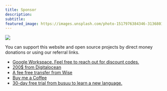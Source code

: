 ```yaml
---
title: Sponsor
description:
subtitle:
featured_image: https://images.unsplash.com/photo-1517976384346-3136801d605d
---
```


![](https://images.unsplash.com/photo-1517976384346-3136801d605d)

You can support this website and open source projects by direct money donations or using our referral links.

<ul>
	<li><a href="https://referworkspace.app.goo.gl/F6fc" target="_blank" rel="noopener sponsored" title="Google Workspace. Feel free to reach out for discount codes.">Google Workspace. Feel free to reach out for discount codes.</a></li>
	<li><a href="https://m.do.co/c/7f92efa0b9c1" target="_blank" rel="noopener sponsored" title="">200$ from Digitalocean</a></li>
	<li><a href="https://wise.com/invite/u/ahmedm1989" target="_blank" rel="noopener sponsored" title="">A fee free transfer from Wise</a></li>
	<li><a href="https://www.buymeacoffee.com/clivern" target="_blank" rel="noopener sponsored" title="">Buy me a Coffee</a></li>
	<li><a href="https://app.busuu.com/frHmx1FdW7W57DLS7" target="_blank" rel="noopener nofollow" title="">30-day free trial from busuu to learn a new language.</a></li>
</ul>
